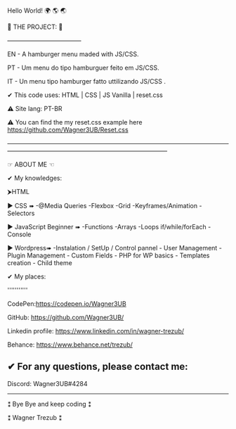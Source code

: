 Hello World! 🌍  🌎  🌏

📑 THE PROJECT: 📑 

————————————

EN - A hamburger menu maded with JS/CSS.

PT - Um menu do tipo hamburguer feito em JS/CSS.

IT - Un menu tipo hamburger fatto uttilizando JS/CSS .

✔ This code uses:
HTML | CSS | JS Vanilla | reset.css

⚠ Site lang: PT-BR

⚠ You can find the my reset.css example here https://github.com/Wagner3UB/Reset.css


——————————————————————————————————————————————————————————————

☞ ABOUT ME ☜

✔ My knowledges:

⮞HTML

▶ CSS ➠ -@Media Queries	-Flexbox	-Grid		-Keyframes/Animation	-Selectors
  
▶  JavaScript Beginner ➠ -Functions	-Arrays		-Loops if/while/forEach 	-Console
  
▶  Wordpress➠ -Instalation / SetUp / Control pannel  - User Management  - Plugin Management  - Custom Fields  - PHP for WP basics - Templates creation  - Child theme

✔ My places:

'''''''''''

CodePen:https://codepen.io/Wagner3UB

GitHub: https://github.com/Wagner3UB/

Linkedin profile: https://www.linkedin.com/in/wagner-trezub/

Behance: https://www.behance.net/trezub/

✔ For any questions, please contact me:
---------------------------------------
Discord: Wagner3UB#4284

****************************
⁑  Bye Bye and keep coding ⁑

⁑  Wagner Trezub           ⁑ 
